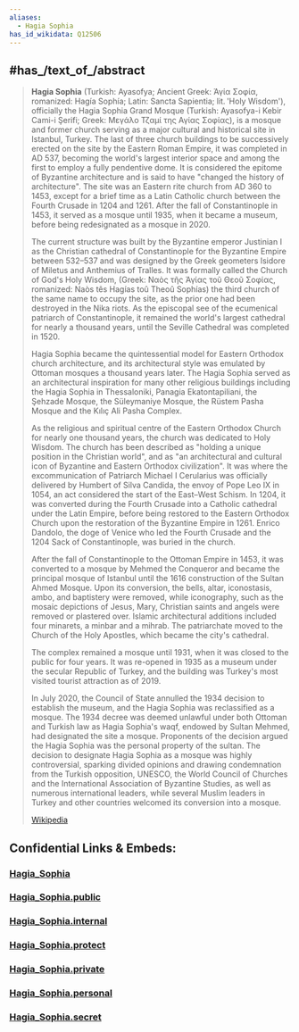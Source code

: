 ```yaml
---
aliases:
  - Hagia Sophia
has_id_wikidata: Q12506
---
```



## #has_/text_of_/abstract 

> **Hagia Sophia** (Turkish: Ayasofya; Ancient Greek: Ἁγία Σοφία, romanized: Hagía Sophía; Latin: Sancta Sapientia; lit. 'Holy Wisdom'), officially the Hagia Sophia Grand Mosque (Turkish: Ayasofya-i Kebir Cami-i Şerifi; Greek: Μεγάλο Τζαμί της Αγίας Σοφίας), is a mosque and former church serving as a major cultural and historical site in Istanbul, Turkey. The last of three church buildings to be successively erected on the site by the Eastern Roman Empire, it was completed in AD 537, becoming the world's largest interior space and among the first to employ a fully pendentive dome. It is considered the epitome of Byzantine architecture and is said to have "changed the history of architecture". The site was an Eastern rite church from AD 360 to 1453, except for a brief time as a Latin Catholic church between the Fourth Crusade in 1204 and 1261. After the fall of Constantinople in 1453, it served as a mosque until 1935, when it became a museum, before being redesignated as a mosque in 2020.
>
> The current structure was built by the Byzantine emperor Justinian I as the Christian cathedral of Constantinople for the Byzantine Empire between 532–537 and was designed by the Greek geometers Isidore of Miletus and Anthemius of Tralles. It was formally called the Church of God's Holy Wisdom, (Greek: Ναὸς τῆς Ἁγίας τοῦ Θεοῦ Σοφίας, romanized: Naòs tês Hagías toû Theoû Sophías) the third church of the same name to occupy the site, as the prior one had been destroyed in the Nika riots. As the episcopal see of the ecumenical patriarch of Constantinople, it remained the world's largest cathedral for nearly a thousand years, until the Seville Cathedral was completed in 1520.
>
> Hagia Sophia became the quintessential model for Eastern Orthodox church architecture, and its architectural style was emulated by Ottoman mosques a thousand years later. The Hagia Sophia served as an architectural inspiration for many other religious buildings including the Hagia Sophia in Thessaloniki, Panagia Ekatontapiliani, the Şehzade Mosque, the Süleymaniye Mosque, the Rüstem Pasha Mosque and the Kılıç Ali Pasha Complex.
>
> As the religious and spiritual centre of the Eastern Orthodox Church for nearly one thousand years, the church was dedicated to Holy Wisdom. The church has been described as "holding a unique position in the Christian world", and as "an architectural and cultural icon of Byzantine and Eastern Orthodox civilization". It was where the excommunication of Patriarch Michael I Cerularius was officially delivered by Humbert of Silva Candida, the envoy of Pope Leo IX in 1054, an act considered the start of the East–West Schism. In 1204, it was converted during the Fourth Crusade into a Catholic cathedral under the Latin Empire, before being restored to the Eastern Orthodox Church upon the restoration of the Byzantine Empire in 1261. Enrico Dandolo, the doge of Venice who led the Fourth Crusade and the 1204 Sack of Constantinople, was buried in the church.
>
> After the fall of Constantinople to the Ottoman Empire in 1453, it was converted to a mosque by Mehmed the Conqueror and became the principal mosque of Istanbul until the 1616 construction of the Sultan Ahmed Mosque. Upon its conversion, the bells, altar, iconostasis, ambo, and baptistery were removed, while iconography, such as the mosaic depictions of Jesus, Mary, Christian saints and angels were removed or plastered over. Islamic architectural additions included four minarets, a minbar and a mihrab.  The patriarchate moved to the Church of the Holy Apostles, which became the city's cathedral.
>
> The complex remained a mosque until 1931, when it was closed to the public for four years. It was re-opened in 1935 as a museum under the secular Republic of Turkey, and the building was Turkey's most visited tourist attraction as of 2019.
>
> In July 2020, the Council of State annulled the 1934 decision to establish the museum, and the Hagia Sophia was reclassified as a mosque. The 1934 decree was deemed unlawful under both Ottoman and Turkish law as Hagia Sophia's waqf, endowed by Sultan Mehmed, had designated the site a mosque. Proponents of the decision argued the Hagia Sophia was the personal property of the sultan. The decision to designate Hagia Sophia as a mosque was highly controversial, sparking divided opinions and drawing condemnation from the Turkish opposition, UNESCO, the World Council of Churches and the International Association of Byzantine Studies, as well as numerous international leaders, while several Muslim leaders in Turkey and other countries welcomed its conversion into a mosque.
>
> [Wikipedia](https://en.wikipedia.org/wiki/Hagia%20Sophia) 





## Confidential Links & Embeds: 

### [Hagia_Sophia](/_Standards/Technology/Construction/Architecture/Hagia_Sophia.md) 

### [Hagia_Sophia.public](/_public/Technology/Construction/Architecture/Hagia_Sophia.public.md) 

### [Hagia_Sophia.internal](/_internal/Technology/Construction/Architecture/Hagia_Sophia.internal.md) 

### [Hagia_Sophia.protect](/_protect/Technology/Construction/Architecture/Hagia_Sophia.protect.md) 

### [Hagia_Sophia.private](/_private/Technology/Construction/Architecture/Hagia_Sophia.private.md) 

### [Hagia_Sophia.personal](/_personal/Technology/Construction/Architecture/Hagia_Sophia.personal.md) 

### [Hagia_Sophia.secret](/_secret/Technology/Construction/Architecture/Hagia_Sophia.secret.md)

